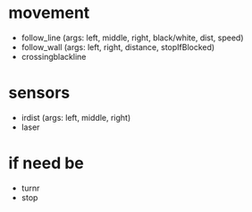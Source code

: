 # movement
* follow_line (args: left, middle, right, black/white, dist, speed)
* follow_wall (args: left, right, distance, stopIfBlocked)
* crossingblackline


# sensors
* irdist (args: left, middle, right)
* laser


# if need be
* turnr
* stop
